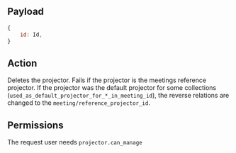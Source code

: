 ## Payload
```js
{
    id: Id,
}
```

## Action
Deletes the projector.
Fails if the projector is the meetings reference projector. If
the projector was the default projector for some collections
(`used_as_default_projector_for_*_in_meeting_id`), the reverse relations are changed to the
`meeting/reference_projector_id`.

## Permissions
The request user needs `projector.can_manage`
